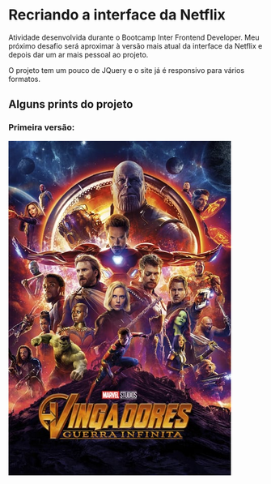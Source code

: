 # Recriando a interface da Netflix

Atividade desenvolvida durante o Bootcamp Inter Frontend Developer. Meu próximo desafio será aproximar à versão mais atual da interface da Netflix e depois dar um ar mais pessoal ao projeto.

O projeto tem um pouco de JQuery e o site já é responsivo para vários formatos.
## Alguns prints do projeto
### Primeira versão:
![Print da tela principal](assets/img/mini10.jpg)
